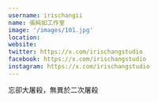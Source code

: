 ```yaml
---
username: irischangii
name: 張純如工作室
image: '/images/101.jpg'
location:
website:
twitter: https://x.com/irischangstudio
facebook: https://x.com/irischangstudio
instagram: https://x.com/irischangstudio
---
```

忘卻大屠殺，無異於二次屠殺
